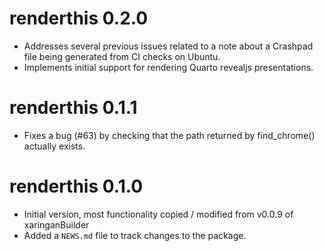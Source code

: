 # renderthis 0.2.0

- Addresses several previous issues related to a note about a Crashpad file being generated from CI checks on Ubuntu.
- Implements initial support for rendering Quarto revealjs presentations.

# renderthis 0.1.1

- Fixes a bug (#63) by checking that the path returned by find_chrome() actually exists.

# renderthis 0.1.0

* Initial version, most functionality copied / modified from v0.0.9 of xaringanBuilder
* Added a `NEWS.md` file to track changes to the package.
